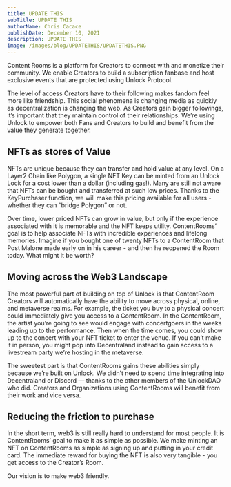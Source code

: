 ```yaml
---
title: UPDATE THIS
subTitle: UPDATE THIS
authorName: Chris Cacace
publishDate: December 10, 2021
description: UPDATE THIS
image: /images/blog/UPDATETHIS/UPDATETHIS.PNG
---
```


Content Rooms is a platform for Creators to connect with and monetize their community. We enable Creators to build a subscription fanbase and host exclusive events that are protected using Unlock Protocol.

The level of access Creators have to their following makes fandom feel more like friendship. This social phenomena is changing media as quickly as decentralization is changing the web. As Creators gain bigger followings, it’s important that they maintain control of their relationships. We’re using Unlock to empower both Fans and Creators to build and benefit from the value they generate together.

## NFTs as stores of Value

NFTs are unique because they can transfer and hold value at any level. On a Layer2 Chain like Polygon, a single NFT Key can be minted from an Unlock Lock for a cost lower than a dollar (including gas!). Many are still not aware that NFTs can be bought and transferred at such low prices. Thanks to the KeyPurchaser function, we will make this pricing available for all users - whether they can “bridge Polygon” or not.

Over time, lower priced NFTs can grow in value, but only if the experience associated with it is memorable and the NFT keeps utility. ContentRooms’ goal is to help associate NFTs with incredible experiences and lifelong memories. Imagine if you bought one of twenty NFTs to a ContentRoom that Post Malone made early on in his career - and then he reopened the Room today. What might it be worth?

## Moving across the Web3 Landscape

The most powerful part of building on top of Unlock is that ContentRoom Creators will automatically have the ability to move across physical, online, and metaverse realms. For example, the ticket you buy to a physical concert could immediately give you access to a ContentRoom. In the ContentRoom, the artist you’re going to see would engage with concertgoers in the weeks leading up to the performance. Then when the time comes, you could show up to the concert with your NFT ticket to enter the venue. If you can’t make it in person, you might pop into Decentraland instead to gain access to a livestream party we’re hosting in the metaverse.

The sweetest part is that ContentRooms gains these abilities simply because we’re built on Unlock. We didn’t need to spend time integrating into Decentraland or Discord — thanks to the other members of the UnlockDAO who did. Creators and Organizations using ContentRooms will benefit from their work and vice versa.

## Reducing the friction to purchase

In the short term, web3 is still really hard to understand for most people. It is ContentRooms’ goal to make it as simple as possible. We make minting an NFT on ContentRooms as simple as signing up and putting in your credit card. The immediate reward for buying the NFT is also very tangible - you get access to the Creator’s Room.

Our vision is to make web3 friendly.
